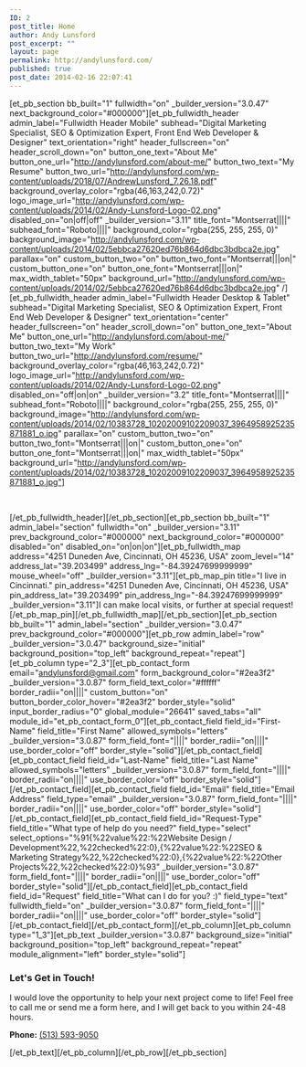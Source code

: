 ```yaml
---
ID: 2
post_title: Home
author: Andy Lunsford
post_excerpt: ""
layout: page
permalink: http://andylunsford.com/
published: true
post_date: 2014-02-16 22:07:41
---
```

[et_pb_section bb_built="1" fullwidth="on" _builder_version="3.0.47" next_background_color="#000000"][et_pb_fullwidth_header admin_label="Fullwidth Header Mobile" subhead="Digital Marketing Specialist, SEO &amp; Optimization Expert, Front End Web Developer &amp; Designer" text_orientation="right" header_fullscreen="on" header_scroll_down="on" button_one_text="About Me" button_one_url="http://andylunsford.com/about-me/" button_two_text="My Resume" button_two_url="http://andylunsford.com/wp-content/uploads/2018/07/AndrewLunsford_7.26.18.pdf" background_overlay_color="rgba(46,163,242,0.72)" logo_image_url="http://andylunsford.com/wp-content/uploads/2014/02/Andy-Lunsford-Logo-02.png" disabled_on="on|off|off" _builder_version="3.11" title_font="Montserrat||||" subhead_font="Roboto||||" background_color="rgba(255, 255, 255, 0)" background_image="http://andylunsford.com/wp-content/uploads/2014/02/5ebbca27620ed76b864d6dbc3bdbca2e.jpg" parallax="on" custom_button_two="on" button_two_font="Montserrat|||on|" custom_button_one="on" button_one_font="Montserrat|||on|" max_width_tablet="50px" background_url="http://andylunsford.com/wp-content/uploads/2014/02/5ebbca27620ed76b864d6dbc3bdbca2e.jpg" /][et_pb_fullwidth_header admin_label="Fullwidth Header Desktop &amp; Tablet" subhead="Digital Marketing Specialist, SEO &amp; Optimization Expert, Front End Web Developer &amp; Designer" text_orientation="center" header_fullscreen="on" header_scroll_down="on" button_one_text="About Me" button_one_url="http://andylunsford.com/about-me/" button_two_text="My Work" button_two_url="http://andylunsford.com/resume/" background_overlay_color="rgba(46,163,242,0.72)" logo_image_url="http://andylunsford.com/wp-content/uploads/2014/02/Andy-Lunsford-Logo-02.png" disabled_on="off|on|on" _builder_version="3.2" title_font="Montserrat||||" subhead_font="Roboto||||" background_color="rgba(255, 255, 255, 0)" background_image="http://andylunsford.com/wp-content/uploads/2014/02/10383728_10202009102209037_3964958925235871881_o.jpg" parallax="on" custom_button_two="on" button_two_font="Montserrat|||on|" custom_button_one="on" button_one_font="Montserrat|||on|" max_width_tablet="50px" background_url="http://andylunsford.com/wp-content/uploads/2014/02/10383728_10202009102209037_3964958925235871881_o.jpg"]

&nbsp;

[/et_pb_fullwidth_header][/et_pb_section][et_pb_section bb_built="1" admin_label="section" fullwidth="on" _builder_version="3.11" prev_background_color="#000000" next_background_color="#000000" disabled="on" disabled_on="on|on|on"][et_pb_fullwidth_map address="4251 Duneden Ave, Cincinnati, OH 45236, USA" zoom_level="14" address_lat="39.203499" address_lng="-84.39247699999999" mouse_wheel="off" _builder_version="3.11"][et_pb_map_pin title="I live in Cincinnati." pin_address="4251 Duneden Ave, Cincinnati, OH 45236, USA" pin_address_lat="39.203499" pin_address_lng="-84.39247699999999" _builder_version="3.11"]I can make local visits, or further at special request!
[/et_pb_map_pin][/et_pb_fullwidth_map][/et_pb_section][et_pb_section bb_built="1" admin_label="section" _builder_version="3.0.47" prev_background_color="#000000"][et_pb_row admin_label="row" _builder_version="3.0.47" background_size="initial" background_position="top_left" background_repeat="repeat"][et_pb_column type="2_3"][et_pb_contact_form email="andylunsford@gmail.com" form_background_color="#2ea3f2" _builder_version="3.0.87" form_field_text_color="#ffffff" border_radii="on||||" custom_button="on" button_border_color_hover="#2ea3f2" border_style="solid" input_border_radius="0" global_module="26641" saved_tabs="all" module_id="et_pb_contact_form_0"][et_pb_contact_field field_id="First-Name" field_title="First Name" allowed_symbols="letters" _builder_version="3.0.87" form_field_font="||||" border_radii="on||||" use_border_color="off" border_style="solid"][/et_pb_contact_field][et_pb_contact_field field_id="Last-Name" field_title="Last Name" allowed_symbols="letters" _builder_version="3.0.87" form_field_font="||||" border_radii="on||||" use_border_color="off" border_style="solid"][/et_pb_contact_field][et_pb_contact_field field_id="Email" field_title="Email Address" field_type="email" _builder_version="3.0.87" form_field_font="||||" border_radii="on||||" use_border_color="off" border_style="solid"][/et_pb_contact_field][et_pb_contact_field field_id="Request-Type" field_title="What type of help do you need?" field_type="select" select_options="%91{%22value%22:%22Website Design / Development%22,%22checked%22:0},{%22value%22:%22SEO &amp; Marketing Strategy%22,%22checked%22:0},{%22value%22:%22Other Projects%22,%22checked%22:0}%93" _builder_version="3.0.87" form_field_font="||||" border_radii="on||||" use_border_color="off" border_style="solid"][/et_pb_contact_field][et_pb_contact_field field_id="Request" field_title="What can I do for you? :)" field_type="text" fullwidth_field="on" _builder_version="3.0.87" form_field_font="||||" border_radii="on||||" use_border_color="off" border_style="solid"][/et_pb_contact_field][/et_pb_contact_form][/et_pb_column][et_pb_column type="1_3"][et_pb_text _builder_version="3.0.87" background_size="initial" background_position="top_left" background_repeat="repeat" module_alignment="left" border_style="solid"]
<h3>Let's Get in Touch!</h3>
I would love the opportunity to help your next project come to life! Feel free to call me or send me a form here, and I will get back to you within 24-48 hours.

<strong>Phone:</strong> <a href="tel:5135939050">(513) 593-9050</a>

[/et_pb_text][/et_pb_column][/et_pb_row][/et_pb_section]